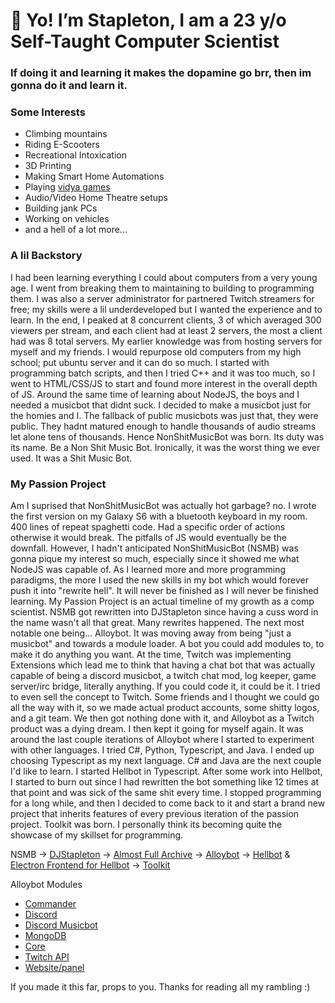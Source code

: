 # 👋 Yo! I’m Stapleton, I am a 23 y/o Self-Taught Computer Scientist
### If doing it and learning it makes the dopamine go brr, then im gonna do it and learn it.

### Some Interests
- Climbing mountains
- Riding E-Scooters
- Recreational Intoxication
- 3D Printing
- Making Smart Home Automations
- Playing [vidya games](https://games.stapleton.pw)
- Audio/Video Home Theatre setups
- Building jank PCs
- Working on vehicles
- and a hell of a lot more...

### A lil Backstory
I had been learning everything I could about computers from a very young age. I went from breaking them to maintaining to building to programming them.
I was also a server administrator for partnered Twitch streamers for free; my skills were a lil underdeveloped but I wanted the experience and to learn.
In the end, I peaked at 8 concurrent clients, 3 of which averaged 300 viewers per stream, and each client had at least 2 servers, the most a client had was 8 total servers.
My earlier knowledge was from hosting servers for myself and my friends. I would repurpose old computers from my high school; put ubuntu server and it can do so much.
I started with programming batch scripts, and then I tried C++ and it was too much, so I went to HTML/CSS/JS to start and found more interest in the overall depth of JS.
Around the same time of learning about NodeJS, the boys and I needed a musicbot that didnt suck. I decided to make a musicbot just for the homies and I.
The fallback of public musicbots was just that, they were public. They hadnt matured enough to handle thousands of audio streams let alone tens of thousands.
Hence NonShitMusicBot was born. Its duty was its name. Be a Non Shit Music Bot. Ironically, it was the worst thing we ever used. It was a Shit Music Bot.

### My Passion Project
Am I suprised that NonShitMusicBot was actually hot garbage? no. I wrote the first version on my Galaxy S6 with a bluetooth keyboard in my room.
400 lines of repeat spaghetti code. Had a specific order of actions otherwise it would break. The pitfalls of JS would eventually be the downfall.
However, I hadn't anticipated NonShitMusicBot (NSMB) was gonna pique my interest so much, especially since it showed me what NodeJS was capable of.
As I learned more and more programming paradigms, the more I used the new skills in my bot which would forever push it into "rewrite hell".
It will never be finished as I will never be finished learning. My Passion Project is an actual timeline of my growth as a comp scientist.
NSMB got rewritten into DJStapleton since having a cuss word in the name wasn't all that great. Many rewrites happened. The next most notable one being...
Alloybot. It was moving away from being "just a musicbot" and towards a module loader. A bot you could add modules to, to make it do anything you want.
At the time, Twitch was implementing Extensions which lead me to think that having a chat bot that was actually capable of being a discord musicbot, 
a twitch chat mod, log keeper, game server/irc bridge, literally anything. If you could code it, it could be it. I tried to even sell the concept to Twitch.
Some friends and I thought we could go all the way with it, so we made actual product accounts, some shitty logos, and a git team.
We then got nothing done with it, and Alloybot as a Twitch product was a dying dream. I then kept it going for myself again.
It was around the last couple iterations of Alloybot where I started to experiment with other languages. I tried C#, Python, Typescript, and Java.
I ended up choosing Typescript as my next language. C# and Java are the next couple I'd like to learn. I started Hellbot in Typescript.
After some work into Hellbot, I started to burn out since I had rewritten the bot something like 12 times at that point and was sick of the same shit every time.
I stopped programming for a long while, and then I decided to come back to it and start a brand new project that inherits features of every previous iteration of the passion project.
Toolkit was born. I personally think its becoming quite the showcase of my skillset for programming.

NSMB -> 
[DJStapleton](https://github.com/Stapleton/dj-stapleton) -> 
[Almost Full Archive](https://github.com/Stapleton/Bot-Archive) -> 
[Alloybot](https://github.com/Stapleton/Alloybot-V69) -> 
[Hellbot](https://github.com/Stapleton/Hellbot) & 
[Electron Frontend for Hellbot](https://github.com/Stapleton/Hellbot-Electron) -> 
[Toolkit](https://github.com/Stapleton/Toolkit) 

Alloybot Modules
- [Commander](https://github.com/Stapleton/ADT-commander)
- [Discord](https://github.com/Stapleton/ADT-discord)
- [Discord Musicbot](https://github.com/Stapleton/ADT-discord-musicbot)
- [MongoDB](https://github.com/Stapleton/ADT-mongodb)
- [Core](https://github.com/Stapleton/ADT-alloybot-core)
- [Twitch API](https://github.com/Stapleton/ADT-twitch-api-library)
- [Website/panel](https://github.com/Stapleton/ADT-alloybot.io)


If you made it this far, props to you. Thanks for reading all my rambling :)
<!---
Stapleton/Stapleton is a ✨ special ✨ repository because its `README.md` (this file) appears on your GitHub profile.
You can click the Preview link to take a look at your changes.
--->
